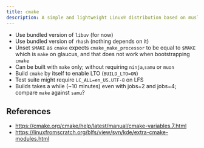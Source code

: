 ```yaml
---
title: cmake
description: A simple and lightweight Linux® distribution based on musl libc and toybox
---
```


- Use bundled version of `libuv` (for now)
- Use bundled version of `rhash` (nothing depends on it)
- Unset `$MAKE` as `cmake` expects `cmake_make_processor` to be equal to `$MAKE` which is `make` on glaucus, and that does not work when bootstrapping `cmake`
- Can be built with `make` only; without requiring `ninja`,`samu` or `muon`
- Build `cmake` by itself to enable LTO (`BUILD_LTO=ON`)
- Test suite might require `LC_ALL=en_US.UTF-8` on LFS
- Builds takes a while (~10 minutes) even with jobs=2 and jobs=4; compare `make` against `samu`?

## References
- https://cmake.org/cmake/help/latest/manual/cmake-variables.7.html
- https://linuxfromscratch.org/blfs/view/svn/kde/extra-cmake-modules.html
